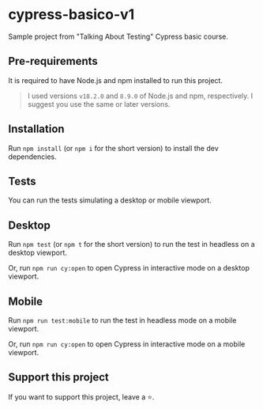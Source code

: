 # cypress-basico-v1 

Sample project from "Talking About Testing" Cypress basic course.

## Pre-requirements

It is required to have Node.js and npm installed to run this project.

> I used versions `v18.2.0` and `8.9.0` of Node.js and npm, respectively. I suggest you use the same or later versions.

## Installation

Run `npm install` (or `npm i` for the short version) to install the dev dependencies.

## Tests

You can run the tests simulating a desktop or mobile viewport.

## Desktop

Run `npm test` (or `npm t` for the short version) to run the test in headless
on a desktop viewport.

Or, run `npm run cy:open` to open Cypress in interactive mode on a desktop viewport.

## Mobile

Run `npm run test:mobile` to run the test in headless mode on a mobile viewport.

Or, run `npm run cy:open` to open Cypress in interactive mode on a mobile viewport.

## Support this project

If you want to support this project, leave a ⭐.
